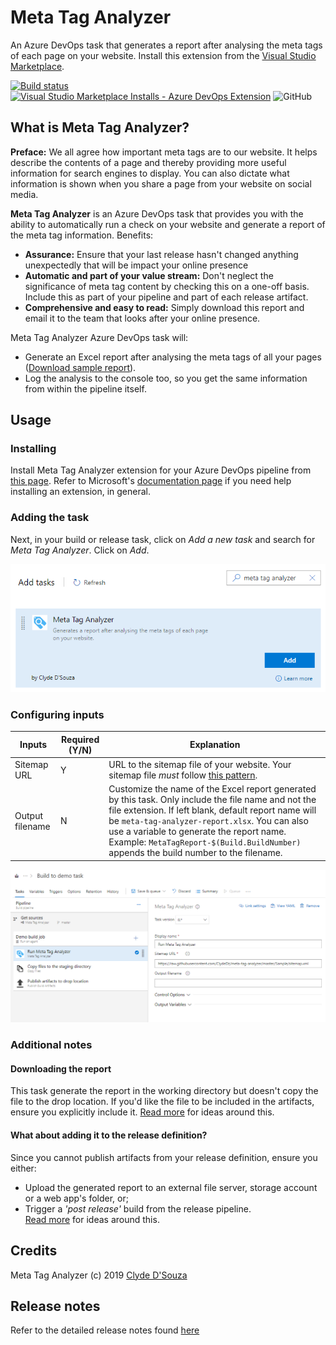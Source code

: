 # Meta Tag Analyzer
An Azure DevOps task that generates a report after analysing the meta tags of each page on your website. Install this extension from the [Visual Studio Marketplace](http://bit.ly/metataganalyzer).   

[![Build status](https://clydedsouza.visualstudio.com/Meta%20Tag%20Analyzer/_apis/build/status/Master%20build)](https://clydedsouza.visualstudio.com/Meta%20Tag%20Analyzer/_build/latest?definitionId=21)
[![Visual Studio Marketplace Installs - Azure DevOps Extension](https://img.shields.io/visual-studio-marketplace/azure-devops/installs/total/clydedsouza.meta-tag-analyzer.svg?color=brightgreen)](https://marketplace.visualstudio.com/items?itemName=clydedsouza.meta-tag-analyzer)
![GitHub](https://img.shields.io/github/license/ClydeDz/meta-tag-analyzer.svg)      

## What is Meta Tag Analyzer?
**Preface:** We all agree how important meta tags are to our website. It helps describe the contents of a page and thereby providing more useful information for search engines to display. You can also dictate what information is shown when you share a page from your website on social media.   

**Meta Tag Analyzer** is an Azure DevOps task that provides you with the ability to automatically run a check on your website and generate a report of the meta tag information. Benefits:
- **Assurance:** Ensure that your last release hasn't changed anything unexpectedly that will be impact your online presence   
- **Automatic and part of your value stream:** Don't neglect the significance of meta tag content by checking this on a one-off basis. Include this as part of your pipeline and part of each release artifact.
- **Comprehensive and easy to read:** Simply download this report and email it to the team that looks after your online presence. 

Meta Tag Analyzer Azure DevOps task will:   
- Generate an Excel report after analysing the meta tags of all your pages ([Download sample report](https://github.com/ClydeDz/meta-tag-analyzer/blob/master/Sample/meta-tag-analyzer-report.xlsx)).
- Log the analysis to the console too, so you get the same information from within the pipeline itself.     
 
## Usage
### Installing   
Install Meta Tag Analyzer extension for your Azure DevOps pipeline from [this page](http://bit.ly/metataganalyzer). Refer to Microsoft's [documentation page](https://docs.microsoft.com/en-us/azure/devops/marketplace/install-extension?view=azure-devops&viewFallbackFrom=tfs-2015) if you need help installing an extension, in general.  

### Adding the task   
Next, in your build or release task, click on *Add a new task* and search for *Meta Tag Analyzer*. Click on *Add*.

 ![Picture of Meta Tag Analyzer task showing up in the list when adding a new task to your pipeline](https://raw.githubusercontent.com/ClydeDz/meta-tag-analyzer/master/Screenshots/add-task.png) 

### Configuring inputs   
| Inputs             | Required (Y/N)  | Explanation  |
| ------------------ | --------------- | ------------ |
| Sitemap URL        | Y               | URL to the sitemap file of your website. Your sitemap file *must* follow [this pattern](https://www.sitemaps.org/protocol.html).  |
| Output filename    | N               | Customize the name of the Excel report generated by this task. Only include the file name and not the file extension. If left blank, default report name will be `meta-tag-analyzer-report.xlsx`. You can also use a variable to generate the report name. Example: `MetaTagReport-$(Build.BuildNumber)` appends the build number to the filename. |
   
 ![Picture of a demo build pipeline that uses Meta Tag Analyzer](https://raw.githubusercontent.com/ClydeDz/meta-tag-analyzer/master/Screenshots/run-copy-drop.png)       

### Additional notes
#### Downloading the report
This task generate the report in the working directory but doesn't copy the file to the drop location. If you'd like the file to be included in the artifacts, ensure you explicitly include it. [Read more](https://github.com/ClydeDz/meta-tag-analyzer/wiki#usage) for ideas around this.   

#### What about adding it to the release definition?
Since you cannot publish artifacts from your release definition, ensure you either:
- Upload the generated report to an external file server, storage account or a web app's folder, or;   
- Trigger a *'post release'* build from the release pipeline.  
[Read more](https://github.com/ClydeDz/meta-tag-analyzer/wiki#usage) for ideas around this.  

## Credits  
Meta Tag Analyzer (c) 2019 [Clyde D'Souza](https://clydedsouza.net)  

## Release notes   
Refer to the detailed release notes found [here](https://github.com/ClydeDz/meta-tag-analyzer/releases)
